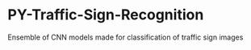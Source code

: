 # PY-Traffic-Sign-Recognition
Ensemble of CNN models made for classification of traffic sign images
